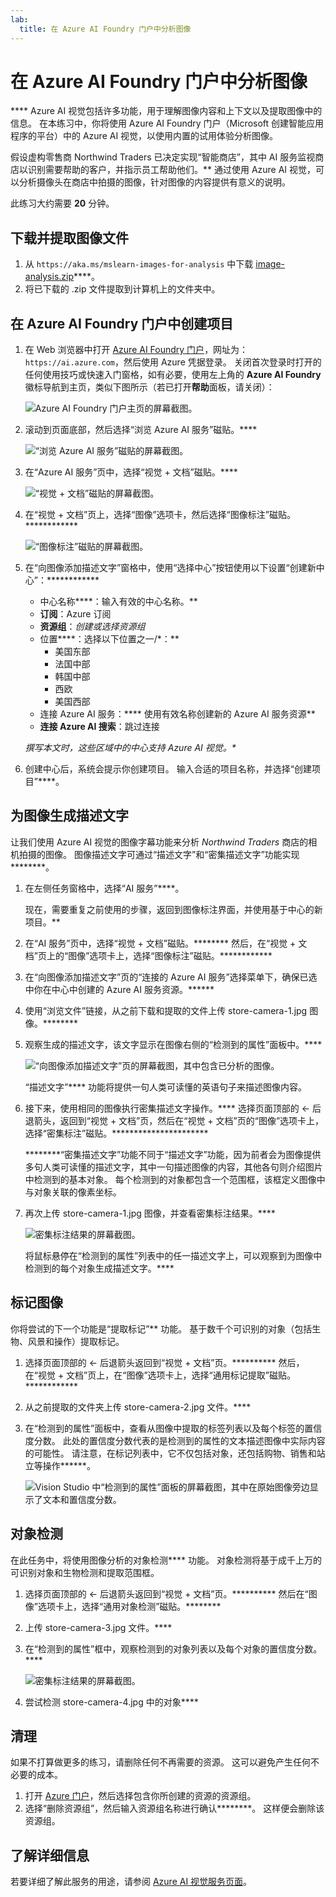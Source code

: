 ```yaml
---
lab:
  title: 在 Azure AI Foundry 门户中分析图像
---
```


# 在 Azure AI Foundry 门户中分析图像

**** Azure AI 视觉包括许多功能，用于理解图像内容和上下文以及提取图像中的信息。 在本练习中，你将使用 Azure AI Foundry 门户（Microsoft 创建智能应用程序的平台）中的 Azure AI 视觉，以使用内置的试用体验分析图像。 

假设虚构零售商 Northwind Traders 已决定实现“智能商店”，其中 AI 服务监视商店以识别需要帮助的客户，并指示员工帮助他们。** 通过使用 Azure AI 视觉，可以分析摄像头在商店中拍摄的图像，针对图像的内容提供有意义的说明。

此练习大约需要 **20** 分钟。

## 下载并提取图像文件

1. 从 `https://aka.ms/mslearn-images-for-analysis` 中下载 [image-analysis.zip](https://aka.ms/mslearn-images-for-analysis)****。
1. 将已下载的 .zip 文件提取到计算机上的文件夹中。

## 在 Azure AI Foundry 门户中创建项目

1. 在 Web 浏览器中打开 [Azure AI Foundry 门户](https://ai.azure.com)，网址为：`https://ai.azure.com`，然后使用 Azure 凭据登录。 关闭首次登录时打开的任何使用技巧或快速入门窗格，如有必要，使用左上角的 **Azure AI Foundry** 徽标导航到主页，类似下图所示（若已打开**帮助**面板，请关闭）：

    ![Azure AI Foundry 门户主页的屏幕截图。](./media/ai-foundry-portal.png)

1. 滚动到页面底部，然后选择“浏览 Azure AI 服务”磁贴。****

    ![“浏览 Azure AI 服务”磁贴的屏幕截图。](./media/ai-services.png)

1. 在“Azure AI 服务”页中，选择“视觉 + 文档”磁贴。****

    ![“视觉 + 文档”磁贴的屏幕截图。](./media/vision-tile.png)

1. 在“视觉 + 文档”页上，选择“图像”选项卡，然后选择“图像标注”磁贴。************

    ![“图像标注”磁贴的屏幕截图。](./media/image-captioning-tile.png)

1. 在“向图像添加描述文字”窗格中，使用“选择中心”按钮使用以下设置“创建新中心”：************
    - 中心名称****：输入有效的中心名称。**
    - **订阅**：Azure 订阅
    - **资源组**：*创建或选择资源组*
    - 位置****：选择以下位置之一/*：**
        - 美国东部
        - 法国中部
        - 韩国中部
        - 西欧
        - 美国西部
    - 连接 Azure AI 服务：**** 使用有效名称创建新的 Azure AI 服务资源**
    - **连接 Azure AI 搜索**：跳过连接

    *撰写本文时，这些区域中的中心支持 Azure AI 视觉。\**

1. 创建中心后，系统会提示你创建项目。 输入合适的项目名称，并选择“创建项目”****。

## 为图像生成描述文字

让我们使用 Azure AI 视觉的图像字幕功能来分析 *Northwind Traders* 商店的相机拍摄的图像。 图像描述文字可通过“描述文字”和“密集描述文字”功能实现********。

1. 在左侧任务窗格中，选择“AI 服务”****。

    现在，需要重复之前使用的步骤，返回到图像标注界面，并使用基于中心的新项目。**

1. 在“AI 服务”页中，选择“视觉 + 文档”磁贴。******** 然后，在“视觉 + 文档”页上的“图像”选项卡上，选择“图像标注”磁贴。************

1. 在“向图像添加描述文字”页的“连接的 Azure AI 服务”选择菜单下，确保已选中你在中心中创建的 Azure AI 服务资源。******

1. 使用“浏览文件”链接，从之前下载和提取的文件上传 store-camera-1.jpg 图像。********

1. 观察生成的描述文字，该文字显示在图像右侧的“检测到的属性”面板中。****

    ![“向图像添加描述文字”页的屏幕截图，其中包含已分析的图像。](./media/image-captioning.png)

    “描述文字”**** 功能将提供一句人类可读懂的英语句子来描述图像内容。

1. 接下来，使用相同的图像执行密集描述文字操作。**** 选择页面顶部的 &larr; 后退箭头，返回到“视觉 + 文档”页，然后在“视觉 + 文档”页的“图像”选项卡上，选择“密集标注”磁贴。**********************

    ********“密集描述文字”功能不同于“描述文字”功能，因为前者会为图像提供多句人类可读懂的描述文字，其中一句描述图像的内容，其他各句则介绍图片中检测到的基本对象。 每个检测到的对象都包含一个范围框，该框定义图像中与对象关联的像素坐标。

1. 再次上传 store-camera-1.jpg 图像，并查看密集标注结果。****

    ![密集标注结果的屏幕截图。](./media/dense-captioning.png)

    将鼠标悬停在“检测到的属性”列表中的任一描述文字上，可以观察到为图像中检测到的每个对象生成描述文字。****

## 标记图像 

你将尝试的下一个功能是“提取标记”** 功能。 基于数千个可识别的对象（包括生物、风景和操作）提取标记。

1. 选择页面顶部的 &larr; 后退箭头返回到“视觉 + 文档”页。********** 然后，在“视觉 + 文档”页上，在“图像”选项卡上，选择“通用标记提取”磁贴。************
1. 从之前提取的文件夹上传 store-camera-2.jpg 文件。****
1. 在“检测到的属性”面板中，查看从图像中提取的标签列表以及每个标签的置信度分数。 此处的置信度分数代表的是检测到的属性的文本描述图像中实际内容的可能性。 请注意，在标记列表中，它不仅包括对象，还包括购物、销售和站立等操作******。

    ![Vision Studio 中“检测到的属性”面板的屏幕截图，其中在原始图像旁边显示了文本和置信度分数。](./media/analyze-images-vision/detect-attributes.png)

## 对象检测

在此任务中，将使用图像分析的对象检测**** 功能。 对象检测将基于成千上万的可识别对象和生物检测和提取范围框。

1. 选择页面顶部的 &larr; 后退箭头返回到“视觉 + 文档”页。********** 然后在“图像”选项卡上，选择“通用对象检测”磁贴。********

1. 上传 store-camera-3.jpg 文件。****

1. 在“检测到的属性”框中，观察检测到的对象列表以及每个对象的置信度分数。****

    ![密集标注结果的屏幕截图。](./media/object-detection.png)

1. 尝试检测 store-camera-4.jpg 中的对象****

## 清理

如果不打算做更多的练习，请删除任何不再需要的资源。 这可以避免产生任何不必要的成本。

1. 打开 [Azure 门户]( https://portal.azure.com)，然后选择包含你所创建的资源的资源组。 
1. 选择“删除资源组”，然后输入资源组名称进行确认********。 这样便会删除该资源组。

## 了解详细信息

若要详细了解此服务的用途，请参阅 [Azure AI 视觉服务页面](https://learn.microsoft.com/azure/ai-services/computer-vision/overview)。
